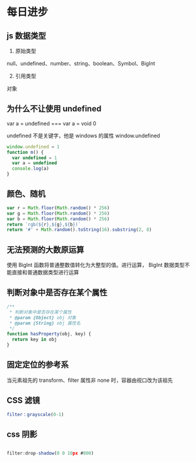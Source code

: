 # 每日进步

## js 数据类型

1. 原始类型

null、undefined、number、string、boolean、Symbol、BigInt

2. 引用类型

对象

## 为什么不让使用 undefined

var a = undefined === var a = void 0

undefined 不是关键字，他是 windows 的属性 window.undefined

```js
window.undefined = 1
function m() {
  var undefined = 1
  var a = undefined
  console.log(a)
}
```

## 颜色、随机

```js
var r = Math.floor(Math.random() * 256)
var g = Math.floor(Math.random() * 256)
var b = Math.floor(Math.random() * 256)
return `rgb(${r},${g},${b})`
return '#' + Math.random().toString(16).substring(2, 8)
```

## 无法预测的大数原运算

使用 BigInt 函数将普通整数值转化为大整型的值。进行运算， BigInt 数据类型不能直接和普通数据类型进行运算

## 判断对象中是否存在某个属性

```js
/**
 * 判断对象中是否存在某个属性
 * @param {Object} obj 对象
 * @param {String} obj 属性名
 */
function hasProperty(obj, key) {
  return key in obj
}
```

## 固定定位的参考系

当元素祖先的 transform、filter 属性非 none 时，容器由视口改为该祖先

## CSS 滤镜

```js
filter：grayscale(0-1)
```

## css 阴影

```js

filter:drop-shadow(0 0 10px #000)

```
